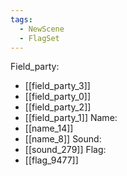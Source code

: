 ```yaml
---
tags:
  - NewScene
  - FlagSet
---
```

Field_party:
- [[field_party_3]]
- [[field_party_0]]
- [[field_party_2]]
- [[field_party_1]]
Name:
- [[name_14]]
- [[name_8]]
Sound:
- [[sound_279]]
Flag:
- [[flag_9477]]
